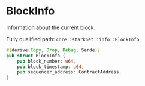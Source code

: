 # BlockInfo

Information about the current block.

Fully qualified path: `core::starknet::info::BlockInfo`

```rust
#[derive(Copy, Drop, Debug, Serde)]
pub struct BlockInfo {
    pub block_number: u64,
    pub block_timestamp: u64,
    pub sequencer_address: ContractAddress,
}
```

